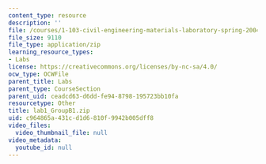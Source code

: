 ```yaml
---
content_type: resource
description: ''
file: /courses/1-103-civil-engineering-materials-laboratory-spring-2004/c964865a431cd1d6810f9942b005dff8_lab1_GroupB1.zip
file_size: 9110
file_type: application/zip
learning_resource_types:
- Labs
license: https://creativecommons.org/licenses/by-nc-sa/4.0/
ocw_type: OCWFile
parent_title: Labs
parent_type: CourseSection
parent_uid: ceadcd63-d6dd-fe94-8798-195723bb10fa
resourcetype: Other
title: lab1_GroupB1.zip
uid: c964865a-431c-d1d6-810f-9942b005dff8
video_files:
  video_thumbnail_file: null
video_metadata:
  youtube_id: null
---
```

